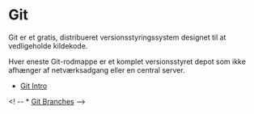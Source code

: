 # Git
Git er et gratis, distribueret versionsstyringssystem designet til at vedligeholde kildekode. 

Hver eneste Git-rodmappe er et komplet versionsstyret depot som ikke afhænger af netværksadgang eller en central server.

* [Git Intro](git.md)
<!--- * [Git Overview](gitoverview.md) -->
<! -- * [Git Branches](git_branches.md) -->

